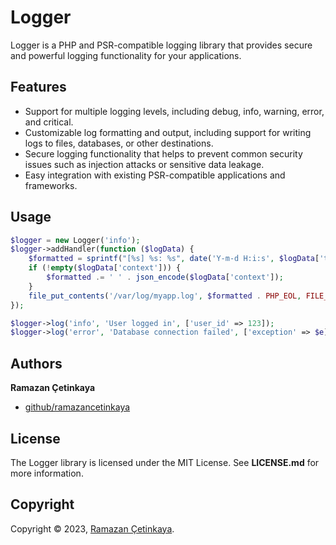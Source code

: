 # Logger

Logger is a PHP and PSR-compatible logging library that provides secure and powerful logging functionality for your applications.

## Features
  * Support for multiple logging levels, including debug, info, warning, error, and critical.
  * Customizable log formatting and output, including support for writing logs to files, databases, or other destinations.
  * Secure logging functionality that helps to prevent common security issues such as injection attacks or sensitive data leakage.
  * Easy integration with existing PSR-compatible applications and frameworks.

## Usage
```php
$logger = new Logger('info');
$logger->addHandler(function ($logData) {
    $formatted = sprintf("[%s] %s: %s", date('Y-m-d H:i:s', $logData['timestamp']), strtoupper($logData['level']), $logData['message']);
    if (!empty($logData['context'])) {
        $formatted .= ' ' . json_encode($logData['context']);
    }
    file_put_contents('/var/log/myapp.log', $formatted . PHP_EOL, FILE_APPEND);
});

$logger->log('info', 'User logged in', ['user_id' => 123]);
$logger->log('error', 'Database connection failed', ['exception' => $e]);
```

## Authors

**Ramazan Çetinkaya**

- [github/ramazancetinkaya](https://github.com/ramazancetinkaya)

## License
The Logger library is licensed under the MIT License. See **LICENSE.md** for more information.

## Copyright

Copyright © 2023, [Ramazan Çetinkaya](https://github.com/ramazancetinkaya).
